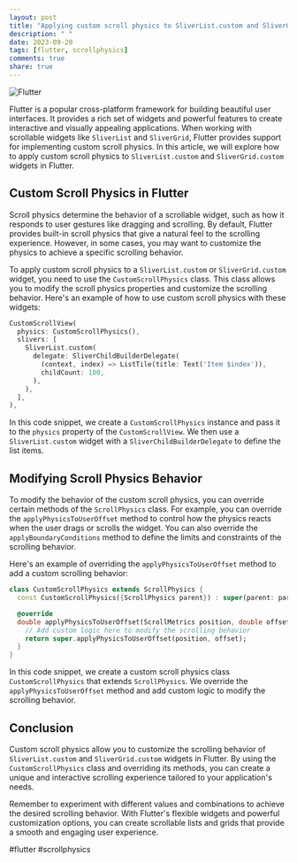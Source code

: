 ```yaml
---
layout: post
title: "Applying custom scroll physics to SliverList.custom and SliverGrid.custom in Flutter"
description: " "
date: 2023-09-20
tags: [flutter, scrollphysics]
comments: true
share: true
---
```


![Flutter](https://www.gstatic.com/devrel-devsite/prod/v3579f95142d82ccea9c0b282fcbc2e947e6df857fdc475399680c128770bc01a/flutter/images/lockup.png)

Flutter is a popular cross-platform framework for building beautiful user interfaces. It provides a rich set of widgets and powerful features to create interactive and visually appealing applications. When working with scrollable widgets like `SliverList` and `SliverGrid`, Flutter provides support for implementing custom scroll physics. In this article, we will explore how to apply custom scroll physics to `SliverList.custom` and `SliverGrid.custom` widgets in Flutter.

## Custom Scroll Physics in Flutter

Scroll physics determine the behavior of a scrollable widget, such as how it responds to user gestures like dragging and scrolling. By default, Flutter provides built-in scroll physics that give a natural feel to the scrolling experience. However, in some cases, you may want to customize the physics to achieve a specific scrolling behavior.

To apply custom scroll physics to a `SliverList.custom` or `SliverGrid.custom` widget, you need to use the `CustomScrollPhysics` class. This class allows you to modify the scroll physics properties and customize the scrolling behavior. Here's an example of how to use custom scroll physics with these widgets:

```dart
CustomScrollView(
  physics: CustomScrollPhysics(),
  slivers: [
    SliverList.custom(
      delegate: SliverChildBuilderDelegate(
        (context, index) => ListTile(title: Text('Item $index')),
        childCount: 100,
      ),
    ),
  ],
),
```

In this code snippet, we create a `CustomScrollPhysics` instance and pass it to the `physics` property of the `CustomScrollView`. We then use a `SliverList.custom` widget with a `SliverChildBuilderDelegate` to define the list items. 

## Modifying Scroll Physics Behavior

To modify the behavior of the custom scroll physics, you can override certain methods of the `ScrollPhysics` class. For example, you can override the `applyPhysicsToUserOffset` method to control how the physics reacts when the user drags or scrolls the widget. You can also override the `applyBoundaryConditions` method to define the limits and constraints of the scrolling behavior.

Here's an example of overriding the `applyPhysicsToUserOffset` method to add a custom scrolling behavior:

```dart
class CustomScrollPhysics extends ScrollPhysics {
  const CustomScrollPhysics({ScrollPhysics parent}) : super(parent: parent);

  @override
  double applyPhysicsToUserOffset(ScrollMetrics position, double offset) {
    // Add custom logic here to modify the scrolling behavior
    return super.applyPhysicsToUserOffset(position, offset);
  }
}
```

In this code snippet, we create a custom scroll physics class `CustomScrollPhysics` that extends `ScrollPhysics`. We override the `applyPhysicsToUserOffset` method and add custom logic to modify the scrolling behavior. 

## Conclusion

Custom scroll physics allow you to customize the scrolling behavior of `SliverList.custom` and `SliverGrid.custom` widgets in Flutter. By using the `CustomScrollPhysics` class and overriding its methods, you can create a unique and interactive scrolling experience tailored to your application's needs.

Remember to experiment with different values and combinations to achieve the desired scrolling behavior. With Flutter's flexible widgets and powerful customization options, you can create scrollable lists and grids that provide a smooth and engaging user experience.

#flutter #scrollphysics